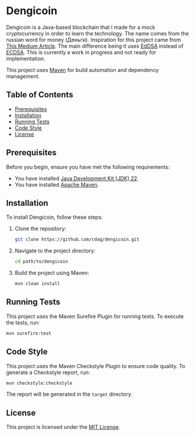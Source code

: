 # Dengicoin

Dengicoin is a Java-based blockchain that I made for a mock cryptocurrency in order to learn the technology. The name comes from the russian word for money (Деньги).
Inspiration for this project came from [This Medium Article](https://medium.com/programmers-blockchain/create-simple-blockchain-java-tutorial-from-scratch-6eeed3cb03fa). The main difference being it uses [EdDSA](https://datatracker.ietf.org/doc/html/rfc8032) instead of [ECDSA](https://www.rfc-editor.org/rfc/rfc6979.html). This is currently a work in progress and not ready for implementation.

This project uses [Maven](https://maven.apache.org/) for build automation and dependency management.

## Table of Contents

- [Prerequisites](#prerequisites)
- [Installation](#installation)
- [Running Tests](#running-tests)
- [Code Style](#code-style)
- [License](#license)

## Prerequisites

Before you begin, ensure you have met the following requirements:

- You have installed [Java Development Kit (JDK) 22](https://www.oracle.com/java/technologies/javase-jdk22-downloads.html).
- You have installed [Apache Maven](https://maven.apache.org/install.html).

## Installation

To install Dengicoin, follow these steps:

1. Clone the repository:

    ```bash
    git clone https://github.com/cdag/dengicoin.git
    ```

2. Navigate to the project directory:

    ```bash
    cd path/to/dengicoin
    ```

3. Build the project using Maven:

    ```bash
    mvn clean install
    ```

## Running Tests

This project uses the Maven Surefire Plugin for running tests. To execute the tests, run:

```bash
mvn surefire:test
```

## Code Style

This project uses the Maven Checkstyle Plugin to ensure code quality. To generate a Checkstyle report, run:

```bash
mvn checkstyle:checkstyle
```

The report will be generated in the `target` directory.

## License

This project is licensed under the [MIT License](LICENSE).
